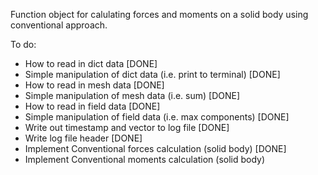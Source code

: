 Function object for calulating forces and moments on a solid body using conventional approach.

To do:
- How to read in dict data [DONE]
- Simple manipulation of dict data (i.e. print to terminal) [DONE]
- How to read in mesh data [DONE]
- Simple manipulation of mesh data (i.e. sum) [DONE]
- How to read in field data [DONE]
- Simple manipulation of field data (i.e. max components) [DONE]
- Write out timestamp and vector to log file [DONE]
- Write log file header [DONE]
- Implement Conventional forces calculation (solid body) [DONE]
- Implement Conventional moments calculation (solid body)